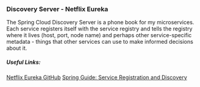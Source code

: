 ### Discovery Server - Netflix Eureka

The Spring Cloud Discovery Server is a phone book for my microservices. Each service registers itself with the service registry and tells the registry where it lives (host, port, node name) and perhaps other service-specific metadata - things that other services can use to make informed decisions about it.

##### Useful Links:
[Netflix Eureka GitHub](https://github.com/Netflix/eureka)
[Spring Guide: Service Registration and Discovery](https://spring.io/guides/gs/service-registration-and-discovery/)
